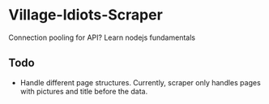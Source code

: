 # Village-Idiots-Scraper

Connection pooling for API? 
Learn nodejs fundamentals

## Todo
* Handle different page structures. Currently, scraper only handles pages with pictures and title before the data.